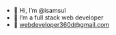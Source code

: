 - 👋 Hi, I’m @isamsul
- 👀 I’m a full stack web developer
- 📧 webdeveloper360d@gmail.com

<!---
isamsul/isamsul is a ✨ special ✨ repository because its `README.md` (this file) appears on your GitHub profile.
You can click the Preview link to take a look at your changes.
--->
